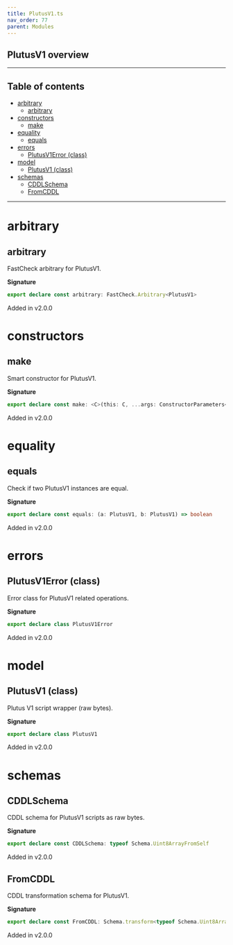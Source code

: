 ```yaml
---
title: PlutusV1.ts
nav_order: 77
parent: Modules
---
```


## PlutusV1 overview

---

<h2 class="text-delta">Table of contents</h2>

- [arbitrary](#arbitrary)
  - [arbitrary](#arbitrary-1)
- [constructors](#constructors)
  - [make](#make)
- [equality](#equality)
  - [equals](#equals)
- [errors](#errors)
  - [PlutusV1Error (class)](#plutusv1error-class)
- [model](#model)
  - [PlutusV1 (class)](#plutusv1-class)
- [schemas](#schemas)
  - [CDDLSchema](#cddlschema)
  - [FromCDDL](#fromcddl)

---

# arbitrary

## arbitrary

FastCheck arbitrary for PlutusV1.

**Signature**

```ts
export declare const arbitrary: FastCheck.Arbitrary<PlutusV1>
```

Added in v2.0.0

# constructors

## make

Smart constructor for PlutusV1.

**Signature**

```ts
export declare const make: <C>(this: C, ...args: ConstructorParameters<C>) => InstanceType<C>
```

Added in v2.0.0

# equality

## equals

Check if two PlutusV1 instances are equal.

**Signature**

```ts
export declare const equals: (a: PlutusV1, b: PlutusV1) => boolean
```

Added in v2.0.0

# errors

## PlutusV1Error (class)

Error class for PlutusV1 related operations.

**Signature**

```ts
export declare class PlutusV1Error
```

Added in v2.0.0

# model

## PlutusV1 (class)

Plutus V1 script wrapper (raw bytes).

**Signature**

```ts
export declare class PlutusV1
```

Added in v2.0.0

# schemas

## CDDLSchema

CDDL schema for PlutusV1 scripts as raw bytes.

**Signature**

```ts
export declare const CDDLSchema: typeof Schema.Uint8ArrayFromSelf
```

Added in v2.0.0

## FromCDDL

CDDL transformation schema for PlutusV1.

**Signature**

```ts
export declare const FromCDDL: Schema.transform<typeof Schema.Uint8ArrayFromSelf, typeof PlutusV1>
```

Added in v2.0.0

